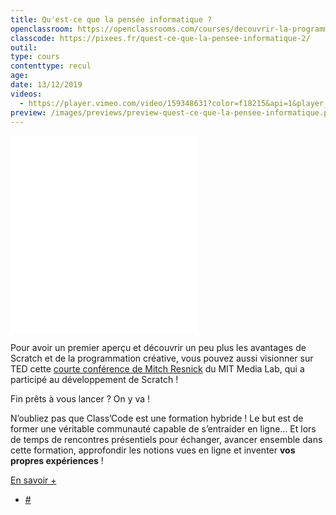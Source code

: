 ```yaml
---
title: Qu'est-ce que la pensée informatique ?
openclassroom: https://openclassrooms.com/courses/decouvrir-la-programmation-creative/introduction-qu-est-ce-que-la-pensee-informatique
classcode: https://pixees.fr/quest-ce-que-la-pensee-informatique-2/
outil: 
type: cours
contenttype: recul
age: 
date: 13/12/2019
videos:
  - https://player.vimeo.com/video/159348631?color=f18215&api=1&player_id=video_Player_0
preview: /images/previews/preview-quest-ce-que-la-pensee-informatique.png
---
```


<div itemprop="articleBody" data-page-indentifier="/fr/courses/3075566-decouvrir-la-programmation-creative/3547387-quest-ce-que-la-pensee-informatique" class="js-isRestrictablePage js-course-container js-smilize js-userCanWatchVideo">
<div class="userContent js-userContent">
<iframe id="video_Player_1" src="//player.vimeo.com/video/159348631?color=7451eb" frameborder="0" class="video js-claire-video" data-src-origine="https://vimeo.com/159348631" title="Video" webkitallowfullscreen="" mozallowfullscreen="" allowfullscreen="" style="height: 316.384px;" data-ready="true"></iframe><p id="r-3671482" data-claire-element-id="5882882" class="">Pour avoir un premier aperçu et découvrir un peu plus les avantages de Scratch et de la programmation créative, vous pouvez aussi visionner sur TED cette <a href="https://www.ted.com/talks/mitch_resnick_let_s_teach_kids_to_code?language=fr#t-59773" target="_blank" rel="noopener noreferrer nofollow">courte conférence de Mitch Resnick</a>&nbsp;du MIT Media Lab, qui a participé au développement de Scratch !</p><p id="r-3671483" data-claire-element-id="5882883">Fin prêts à vous lancer ? On y va !</p><aside id="r-3671485" data-claire-element-id="8048803" data-claire-semantic="warning" class=""><p id="r-3671484" data-claire-element-id="8048802">N’oubliez pas que Class’Code est une formation hybride ! Le but est de former une véritable communauté capable de s’entraider en ligne… Et lors de temps de rencontres présentiels pour échanger, avancer ensemble dans cette formation, approfondir les notions vues en ligne&nbsp;et inventer <strong>vos propres expériences</strong> !&nbsp;</p><p id="r-4023063" data-claire-element-id="6731714"><a href="https://pixees.fr/classcode/accueil/documentation/#visiteAction1" target="_blank" rel="noopener noreferrer nofollow">En savoir +</a></p></aside>
</div>
<div class="js-courseSelementActions sideActions" data-widget="courseElementActions" style="height: 96px; top: 387px; left: -37.7778px;">
<ul class="sideActions__container">
<li>
<a class="sideActions__item  js-courseElementActions-copyUrl  js-tooltip" href="https://openclassrooms.com/fr/courses/3075566-decouvrir-la-programmation-creative/3547387-quest-ce-que-la-pensee-informatique#/id/r-3671482" data-tooltip="Copier le lien" data-tooltip-done="Lien copié !" data-clipboard-text="https://openclassrooms.com/fr/courses/3075566-decouvrir-la-programmation-creative/3547387-quest-ce-que-la-pensee-informatique#/id/r-3671482">
#
</a>
</li>
</ul>
</div>
</div>